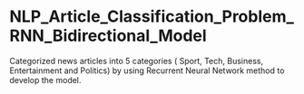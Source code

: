# NLP_Article_Classification_Problem_RNN_Bidirectional_Model
 Categorized news articles into 5 categories ( Sport, Tech, Business, Entertainment and  Politics) by using Recurrent Neural Network method to develop the model.
